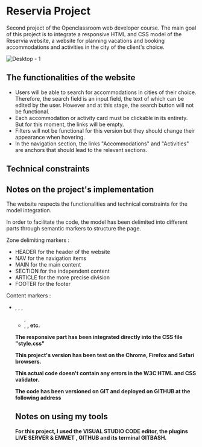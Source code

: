 # Reservia Project
Second project of the Openclassroom web developer course. The main goal of this project is to integrate a responsive HTML and CSS model of the Reservia website, a website for planning vacations and booking accommodations and activities in the city of the client's choice.

![Desktop - 1](https://user-images.githubusercontent.com/78428426/127329097-87974647-2808-4775-8af4-24bbafb902ef.png)

## The functionalities of the website

- Users will be able to search for accommodations in cities of their choice. Therefore, the search field is an input field, the text of which can be edited by the user. However and at this stage, the search button will not be functional.
- Each accommodation or activity card must be clickable in its entirety. But for this moment, the links will be empty.
- Filters will not be functional for this version but they should change their appearance when hovering.
- In the navigation section, the links "Accommodations" and "Activities" are anchors that should lead to the relevant sections.

## Technical constraints


## Notes on the project's implementation

The website respects the functionalities and technical constraints for the model integration.

In order to facilitate the code, the model has been delimited into different parts through semantic markers to structure the page.

Zone delimiting markers :
  - HEADER for the header of the website 
  - NAV for the navigation items 
  - MAIN for the main content
  - SECTION for the independent content
  - ARTICLE for the more precise division
  - FOOTER for the footer

Content markers :
  - <p>, <a>, <span>, <ul>, <li>, <strong>, etc.
  
The responsive part has been integrated directly into the CSS file "style.css"

This project's version has been test on the Chrome, Firefox and Safari browsers. 
  
This actual code doesn't contain any errors in the W3C HTML and CSS validator.
  
The code has been versioned on GIT and deployed on GITHUB at the following address 
 
## Notes on using my tools
For this project, I used the VISUAL STUDIO CODE editor, the plugins LIVE SERVER & EMMET , GITHUB and its terminal GITBASH.
